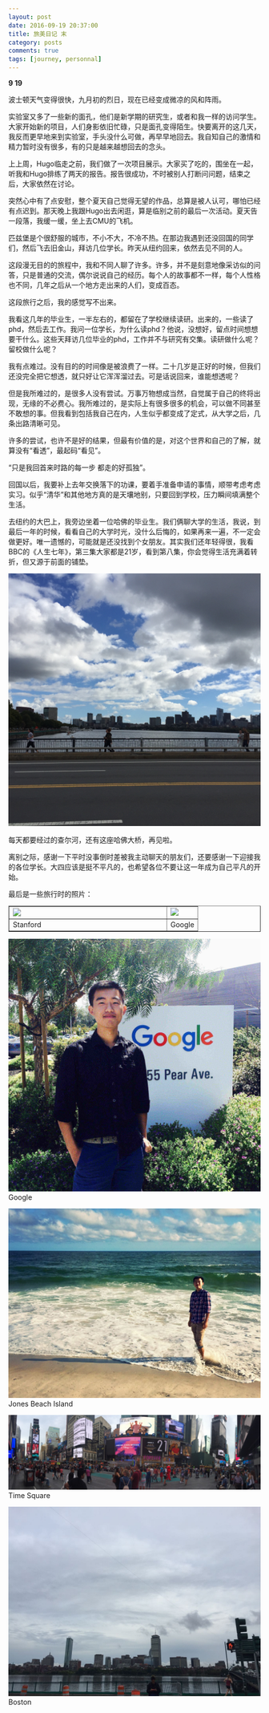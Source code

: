 ```yaml
---
layout: post
date: 2016-09-19 20:37:00 
title: 旅美日记 末
category: posts
comments: true
tags: [journey, personnal]
---
```


<strong>9 19</strong>

波士顿天气变得很快，九月初的烈日，现在已经变成微凉的风和阵雨。

实验室又多了一些新的面孔，他们是新学期的研究生，或者和我一样的访问学生。大家开始新的项目，人们身影依旧忙碌，只是面孔变得陌生。快要离开的这几天，我反而更早地来到实验室，手头没什么可做，再早早地回去。我自知自己的激情和精力暂时没有很多，有的只是越来越想回去的念头。

上上周，Hugo临走之前，我们做了一次项目展示。大家买了吃的，围坐在一起，听我和Hugo排练了两天的报告。报告很成功，不时被别人打断问问题，结束之后，大家依然在讨论。

突然心中有了点安慰，整个夏天自己觉得无望的作品，总算是被人认可，哪怕已经有点迟到。那天晚上我跟Hugo出去闲逛，算是临别之前的最后一次活动。夏天告一段落，我缓一缓，坐上去CMU的飞机。

匹兹堡是个很舒服的城市，不小不大，不冷不热。在那边我遇到还没回国的同学们，然后飞去旧金山，拜访几位学长。昨天从纽约回来，依然去见不同的人。

这段漫无目的的旅程中，我和不同人聊了许多。许多，并不是刻意地像采访似的问答，只是普通的交流，偶尔说说自己的经历。每个人的故事都不一样，每个人性格也不同，几年之后从一个地方走出来的人们，变成百态。

这段旅行之后，我的感觉写不出来。

我看这几年的毕业生，一半左右的，都留在了学校继续读研。出来的，一些读了phd，然后去工作。我问一位学长，为什么读phd？他说，没想好，留点时间想想要干什么。这些天拜访几位毕业的phd，工作并不与研究有交集。读研做什么呢？留校做什么呢？

我有点难过。没有目的的时间像是被浪费了一样。二十几岁是正好的时候，但我们还没完全把它想透，就只好让它浑浑溜过去。可是话说回来，谁能想透呢？

但是我所难过的，是很多人没有尝试。万事万物想成当然，自觉属于自己的终将出现，无缘的不必费心。我所难过的，是实际上有很多很多的机会，可以做不同甚至不敢想的事。但我看到包括我自己在内，人生似乎都变成了定式，从大学之后，几条出路清晰可见。

许多的尝试，也许不是好的结果，但最有价值的是，对这个世界和自己的了解，就算没有“看透”，最起码“看见”。

“只是我回首来时路的每一步  都走的好孤独”。

回国以后，我要补上去年交换落下的功课，要着手准备申请的事情，顺带考虑考虑实习。似乎“清华”和其他地方真的是天壤地别，只要回到学校，压力瞬间填满整个生活。

去纽约的大巴上，我旁边坐着一位哈佛的毕业生。我们俩聊大学的生活，我说，到最后一年的时候，看看自己的大学时光，没什么后悔的，如果再来一遍，不一定会做更好。唯一遗憾的，可能就是还没找到个女朋友。其实我们还年轻得很，我看BBC的《人生七年》，第三集大家都是21岁，看到第八集，你会觉得生活充满着转折，但又源于前面的铺垫。


![image](/assets/img/IMG_8004.jpg)

每天都要经过的查尔河，还有这座哈佛大桥，再见啦。

离别之际，感谢一下平时没事倒时差被我主动聊天的朋友们，还要感谢一下迎接我的各位学长。大四应该是挺不平凡的，也希望各位不要让这一年成为自己平凡的开始。

最后是一些旅行时的照片：
<table border="1" cellspacing="0" cellpadding="0" style="margin-left:auto;margin-right:auto;text-align:left">
<tr>
<td><img src="http://drustz.com/assets/img/IMG_7931.jpg" align="left" width="300"/></td>
<td><img src="http://drustz.com/assets/img/IMG_7967.jpg" width="300"/>
</td></tr>
<tr>
<td>Stanford</td>
<td>Google</td>
</tr>
</table>

![image](/assets/img/IMG_7993.jpg)
Google

![image](/assets/img/IMG_8079.jpg)
Jones Beach Island

![image](/assets/img/IMG_8058.jpg)
Time Square

![image](/assets/img/IMG_8082.jpg)
Boston